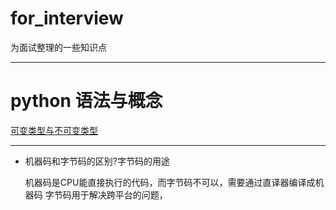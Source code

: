 # for_interview
为面试整理的一些知识点

--------
# python 语法与概念

[可变类型与不可变类型]()















-----
+ 机器码和字节码的区别?字节码的用途
    
    机器码是CPU能直接执行的代码，而字节码不可以，需要通过直译器编译成机器码
    字节码用于解决跨平台的问题，

